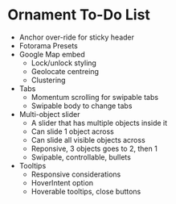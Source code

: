 # Ornament To-Do List

- Anchor over-ride for sticky header
- Fotorama Presets
- Google Map embed
  - Lock/unlock styling
  - Geolocate centreing
  - Clustering
- Tabs
  - Momentum scrolling for swipable tabs
  - Swipable body to change tabs
- Multi-object slider
  - A slider that has multiple objects inside it
  - Can slide 1 object across
  - Can slide all visible objects across
  - Reponsive, 3 objects goes to 2, then 1
  - Swipable, controllable, bullets
- Tooltips
  - Responsive considerations
  - HoverIntent option
  - Hoverable tooltips, close buttons